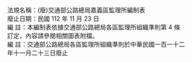 法規名稱：(廢)交通部公路總局嘉義區監理所編制表  
廢止日期：民國 112 年 11 月 23 日  
編 註：本編制表依據交通部公路總局各區監理所組織準則第 4 條  
訂定，內容請參閱相關圖表附檔。  
編 註：交通部公路總局各區監理所組織準則於中華民國一百一十二  
年十一月二十三日廢止  



